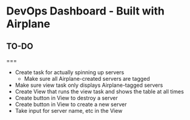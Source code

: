 # DevOps Dashboard - Built with Airplane


## TO-DO
===

  - Create task for actually spinning up servers
  	+ Make sure all Airplane-created servers are tagged
  - Make sure view task only displays Airplane-tagged servers
  - Create View that runs the view task and shows the table at all times
  - Create button in View to destroy a server
  - Create button in View to create a new server
  - Take input for server name, etc in the View